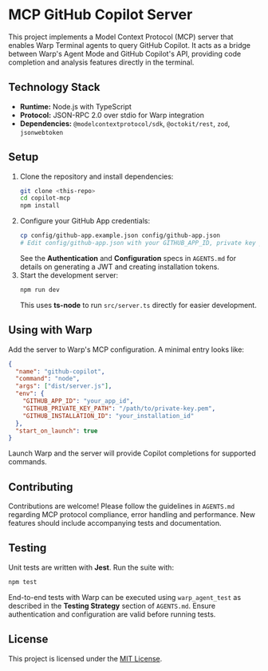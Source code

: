 # MCP GitHub Copilot Server

This project implements a Model Context Protocol (MCP) server that enables Warp Terminal agents to query GitHub Copilot. It acts as a bridge between Warp's Agent Mode and GitHub Copilot's API, providing code completion and analysis features directly in the terminal.

## Technology Stack

- **Runtime:** Node.js with TypeScript
- **Protocol:** JSON-RPC 2.0 over stdio for Warp integration
- **Dependencies:** `@modelcontextprotocol/sdk`, `@octokit/rest`, `zod`, `jsonwebtoken`

## Setup

1. Clone the repository and install dependencies:
   ```bash
   git clone <this-repo>
   cd copilot-mcp
   npm install
   ```
2. Configure your GitHub App credentials:
   ```bash
   cp config/github-app.example.json config/github-app.json
   # Edit config/github-app.json with your GITHUB_APP_ID, private key path and installation ID
   ```
   See the **Authentication** and **Configuration** specs in `AGENTS.md` for details on generating a JWT and creating installation tokens.
3. Start the development server:
   ```bash
   npm run dev
   ```
   This uses **ts-node** to run `src/server.ts` directly for easier development.

## Using with Warp

Add the server to Warp's MCP configuration. A minimal entry looks like:
```json
{
  "name": "github-copilot",
  "command": "node",
  "args": ["dist/server.js"],
  "env": {
    "GITHUB_APP_ID": "your_app_id",
    "GITHUB_PRIVATE_KEY_PATH": "/path/to/private-key.pem",
    "GITHUB_INSTALLATION_ID": "your_installation_id"
  },
  "start_on_launch": true
}
```
Launch Warp and the server will provide Copilot completions for supported commands.

## Contributing

Contributions are welcome! Please follow the guidelines in `AGENTS.md` regarding MCP protocol compliance, error handling and performance. New features should include accompanying tests and documentation.

## Testing

Unit tests are written with **Jest**. Run the suite with:
```bash
npm test
```
End-to-end tests with Warp can be executed using `warp_agent_test` as described in the **Testing Strategy** section of `AGENTS.md`. Ensure authentication and configuration are valid before running tests.


## License

This project is licensed under the [MIT License](LICENSE).
